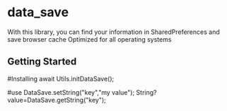 # data_save

With this library, you can find your information in
SharedPreferences
and save browser cache
Optimized for all operating systems

## Getting Started

#Installing
await Utils.initDataSave();

#use
DataSave.setString("key","my value");
String? value=DataSave.getString("key");
